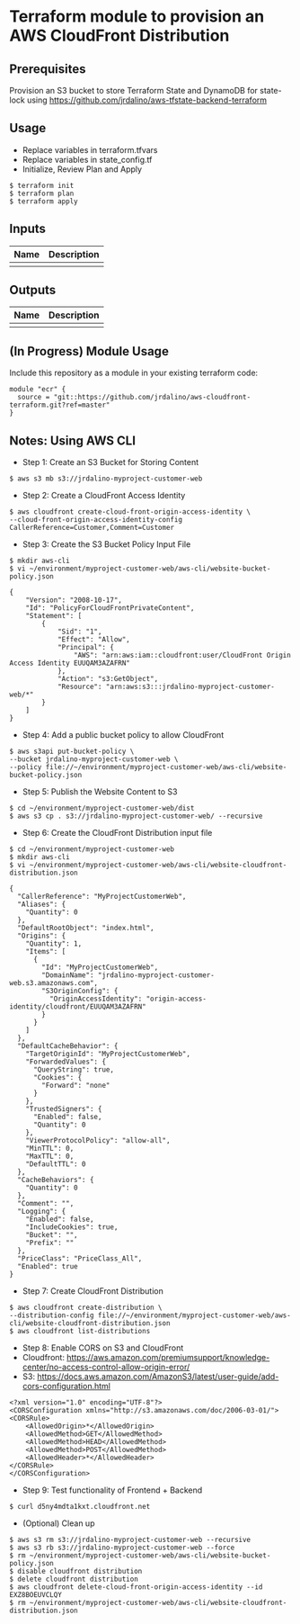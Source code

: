 # Terraform module to provision an AWS CloudFront Distribution

## Prerequisites
Provision an S3 bucket to store Terraform State and DynamoDB for state-lock
using https://github.com/jrdalino/aws-tfstate-backend-terraform

## Usage
- Replace variables in terraform.tfvars
- Replace variables in state_config.tf
- Initialize, Review Plan and Apply
```
$ terraform init
$ terraform plan
$ terraform apply
```

## Inputs
| Name | Description |
|------|-------------|
| | |

## Outputs
| Name | Description |
|------|-------------|
| | |

## (In Progress) Module Usage
Include this repository as a module in your existing terraform code:
```
module "ecr" {
  source = "git::https://github.com/jrdalino/aws-cloudfront-terraform.git?ref=master"
}
```

## Notes: Using AWS CLI
- Step 1: Create an S3 Bucket for Storing Content
```
$ aws s3 mb s3://jrdalino-myproject-customer-web
```

- Step 2: Create a CloudFront Access Identity
```
$ aws cloudfront create-cloud-front-origin-access-identity \
--cloud-front-origin-access-identity-config CallerReference=Customer,Comment=Customer
```

- Step 3: Create the S3 Bucket Policy Input File
```
$ mkdir aws-cli
$ vi ~/environment/myproject-customer-web/aws-cli/website-bucket-policy.json
```
```
{
    "Version": "2008-10-17",
    "Id": "PolicyForCloudFrontPrivateContent",
    "Statement": [
        {
            "Sid": "1",
            "Effect": "Allow",
            "Principal": {
                "AWS": "arn:aws:iam::cloudfront:user/CloudFront Origin Access Identity EUUQAM3AZAFRN"
            },
            "Action": "s3:GetObject",
            "Resource": "arn:aws:s3:::jrdalino-myproject-customer-web/*"
        }
    ]
}
```

- Step 4: Add a public bucket policy to allow CloudFront
```
$ aws s3api put-bucket-policy \
--bucket jrdalino-myproject-customer-web \
--policy file://~/environment/myproject-customer-web/aws-cli/website-bucket-policy.json
```

- Step 5: Publish the Website Content to S3
```
$ cd ~/environment/myproject-customer-web/dist
$ aws s3 cp . s3://jrdalino-myproject-customer-web/ --recursive
```

- Step 6: Create the CloudFront Distribution input file
```
$ cd ~/environment/myproject-customer-web
$ mkdir aws-cli
$ vi ~/environment/myproject-customer-web/aws-cli/website-cloudfront-distribution.json
```
```
{
  "CallerReference": "MyProjectCustomerWeb",
  "Aliases": {
    "Quantity": 0
  },
  "DefaultRootObject": "index.html",
  "Origins": {
    "Quantity": 1,
    "Items": [
      {
        "Id": "MyProjectCustomerWeb",
        "DomainName": "jrdalino-myproject-customer-web.s3.amazonaws.com",
        "S3OriginConfig": {
          "OriginAccessIdentity": "origin-access-identity/cloudfront/EUUQAM3AZAFRN"
        }
      }
    ]
  },
  "DefaultCacheBehavior": {
    "TargetOriginId": "MyProjectCustomerWeb",
    "ForwardedValues": {
      "QueryString": true,
      "Cookies": {
        "Forward": "none"
      }
    },
    "TrustedSigners": {
      "Enabled": false,
      "Quantity": 0
    },
    "ViewerProtocolPolicy": "allow-all",
    "MinTTL": 0,
    "MaxTTL": 0,
    "DefaultTTL": 0
  },
  "CacheBehaviors": {
    "Quantity": 0
  },
  "Comment": "",
  "Logging": {
    "Enabled": false,
    "IncludeCookies": true,
    "Bucket": "",
    "Prefix": ""
  },
  "PriceClass": "PriceClass_All",
  "Enabled": true
}
```

- Step 7: Create CloudFront Distribution
```
$ aws cloudfront create-distribution \
--distribution-config file://~/environment/myproject-customer-web/aws-cli/website-cloudfront-distribution.json
$ aws cloudfront list-distributions
```

- Step 8: Enable CORS on S3 and CloudFront
- Cloudfront: https://aws.amazon.com/premiumsupport/knowledge-center/no-access-control-allow-origin-error/
- S3: https://docs.aws.amazon.com/AmazonS3/latest/user-guide/add-cors-configuration.html
```
<?xml version="1.0" encoding="UTF-8"?>
<CORSConfiguration xmlns="http://s3.amazonaws.com/doc/2006-03-01/">
<CORSRule>
    <AllowedOrigin>*</AllowedOrigin>
    <AllowedMethod>GET</AllowedMethod>
    <AllowedMethod>HEAD</AllowedMethod>
    <AllowedMethod>POST</AllowedMethod>
    <AllowedHeader>*</AllowedHeader>
</CORSRule>
</CORSConfiguration>
```

- Step 9: Test functionality of Frontend + Backend
```
$ curl d5ny4mdta1kxt.cloudfront.net
```

- (Optional) Clean up
```
$ aws s3 rm s3://jrdalino-myproject-customer-web --recursive
$ aws s3 rb s3://jrdalino-myproject-customer-web --force
$ rm ~/environment/myproject-customer-web/aws-cli/website-bucket-policy.json
$ disable cloudfront distribution
$ delete cloudfront distribution
$ aws cloudfront delete-cloud-front-origin-access-identity --id EXZ8BOEUVCLQY
$ rm ~/environment/myproject-customer-web/aws-cli/website-cloudfront-distribution.json
```